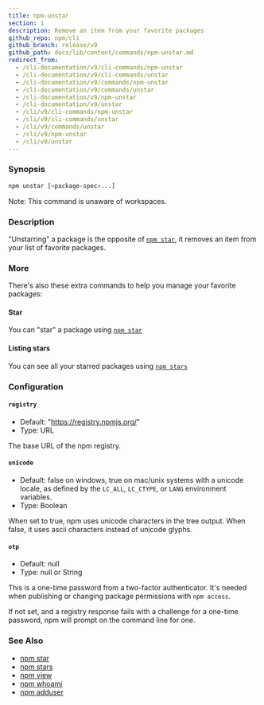 ```yaml
---
title: npm-unstar
section: 1
description: Remove an item from your favorite packages
github_repo: npm/cli
github_branch: release/v9
github_path: docs/lib/content/commands/npm-unstar.md
redirect_from:
  - /cli-documentation/v9/cli-commands/npm-unstar
  - /cli-documentation/v9/cli-commands/unstar
  - /cli-documentation/v9/commands/npm-unstar
  - /cli-documentation/v9/commands/unstar
  - /cli-documentation/v9/npm-unstar
  - /cli-documentation/v9/unstar
  - /cli/v9/cli-commands/npm-unstar
  - /cli/v9/cli-commands/unstar
  - /cli/v9/commands/unstar
  - /cli/v9/npm-unstar
  - /cli/v9/unstar
---
```


### Synopsis

```bash
npm unstar [<package-spec>...]
```

Note: This command is unaware of workspaces.

### Description

"Unstarring" a package is the opposite of [`npm star`](/cli/v9/commands/npm-star),
it removes an item from your list of favorite packages.

### More

There's also these extra commands to help you manage your favorite packages:

#### Star

You can "star" a package using [`npm star`](/cli/v9/commands/npm-star)

#### Listing stars

You can see all your starred packages using [`npm stars`](/cli/v9/commands/npm-stars)

### Configuration

#### `registry`

* Default: "https://registry.npmjs.org/"
* Type: URL

The base URL of the npm registry.



#### `unicode`

* Default: false on windows, true on mac/unix systems with a unicode locale,
  as defined by the `LC_ALL`, `LC_CTYPE`, or `LANG` environment variables.
* Type: Boolean

When set to true, npm uses unicode characters in the tree output. When
false, it uses ascii characters instead of unicode glyphs.



#### `otp`

* Default: null
* Type: null or String

This is a one-time password from a two-factor authenticator. It's needed
when publishing or changing package permissions with `npm access`.

If not set, and a registry response fails with a challenge for a one-time
password, npm will prompt on the command line for one.



### See Also

* [npm star](/cli/v9/commands/npm-star)
* [npm stars](/cli/v9/commands/npm-stars)
* [npm view](/cli/v9/commands/npm-view)
* [npm whoami](/cli/v9/commands/npm-whoami)
* [npm adduser](/cli/v9/commands/npm-adduser)

